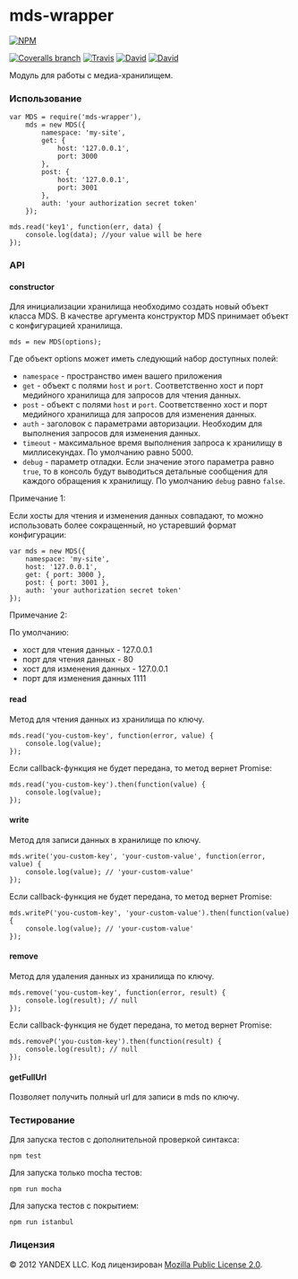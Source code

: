 mds-wrapper
===============

[![NPM](https://nodei.co/npm/mds-wrapper.png)](https://nodei.co/npm/mds-wrapper/)

[![Coveralls branch](https://img.shields.io/coveralls/bem-site/mds-wrapper/master.svg)](https://coveralls.io/r/bem-site/mds-wrapper?branch=master)
[![Travis](https://img.shields.io/travis/bem-site/mds-wrapper.svg)](https://travis-ci.org/bem-site/mds-wrapper)
[![David](https://img.shields.io/david/bem-site/mds-wrapper.svg)](https://david-dm.org/bem-site/mds-wrapper)
[![David](https://img.shields.io/david/dev/bem-site/mds-wrapper.svg)](https://david-dm.org/bem-site/mds-wrapper#info=devDependencies)

Модуль для работы с медиа-хранилищем.

### Использование

```
var MDS = require('mds-wrapper'),
    mds = new MDS({
        namespace: 'my-site',
        get: {
            host: '127.0.0.1',
            port: 3000
        },
        post: {
            host: '127.0.0.1',
            port: 3001
        },
        auth: 'your authorization secret token'
    });

mds.read('key1', function(err, data) {
    console.log(data); //your value will be here
});
```

### API

#### constructor

Для инициализации хранилища необходимо создать новый объект класса MDS.
В качестве аргумента конструктор MDS принимает объект с конфигурацией хранилища.

```
mds = new MDS(options);
```

Где объект options может иметь следующий набор доступных полей:

* `namespace` - пространство имен вашего приложения
* `get` - объект с полями `host` и `port`. Соответственно хост и порт медийного хранилища для запросов для чтения данных.
* `post` - объект с полями `host` и `port`. Соответственно хост и порт медийного хранилища для запросов для изменения данных.
* `auth` - заголовок с параметрами авторизации. Необходим для выполнения запросов для изменения данных.
* `timeout` - максимальное время выполнения запроса к хранилищу в миллисекундах. По умолчанию равно 5000.
* `debug` - параметр отладки. Если значение этого параметра равно `true`,
то в консоль будут выводиться детальные сообщения для каждого обращения к хранилищу. По умолчанию `debug` равно `false`.

Примечание 1:

Если хосты для чтения и изменения данных совпадают, то можно использовать более сокращенный,
но устаревший формат конфигурации:

```
var mds = new MDS({
    namespace: 'my-site',
    host: '127.0.0.1',
    get: { port: 3000 },
    post: { port: 3001 },
    auth: 'your authorization secret token'
});
```

Примечание 2:

По умолчанию:
* хост для чтения данных - 127.0.0.1
* порт для чтения данных - 80
* хост для изменения данных - 127.0.0.1
* порт для изменения данных 1111

#### read

Метод для чтения данных из хранилища по ключу.

```
mds.read('you-custom-key', function(error, value) {
    console.log(value);
});
```

Если callback-функция не будет передана, то метод вернет Promise:

```
mds.read('you-custom-key').then(function(value) {
    console.log(value);
});
```

#### write

Метод для записи данных в хранилище по ключу.

```
mds.write('you-custom-key', 'your-custom-value', function(error, value) {
    console.log(value); // 'your-custom-value'
});
```

Если callback-функция не будет передана, то метод вернет Promise:

```
mds.writeP('you-custom-key', 'your-custom-value').then(function(value) {
    console.log(value); // 'your-custom-value'
});
```

#### remove

Метод для удаления данных из хранилища по ключу.

```
mds.remove('you-custom-key', function(error, result) {
    console.log(result); // null
});
```

Если callback-функция не будет передана, то метод вернет Promise:

```
mds.removeP('you-custom-key').then(function(result) {
    console.log(result); // null
});
```


#### getFullUrl

Позволяет получить полный url для записи в mds по ключу.

### Тестирование

Для запуска тестов с дополнительной проверкой синтакса:
```
npm test
```

Для запуска только mocha тестов:
```
npm run mocha
```

Для запуска тестов с покрытием:
```
npm run istanbul
```

### Лицензия
© 2012 YANDEX LLC. Код лицензирован [Mozilla Public License 2.0](LICENSE.txt).
